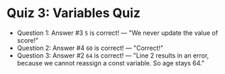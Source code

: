 # Quiz 3: Variables Quiz

- Question 1: Answer #3 `5` is correct! — "We never update the value of score!"
- Question 2: Answer #4 `60` is correct! — "Correct!"
- Question 3: Answer #2 `64` is correct! — "Line 2 results in an error, because we cannot reassign a const variable.  So age stays 64."